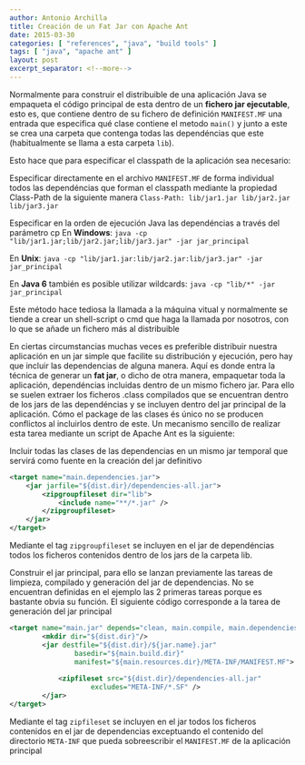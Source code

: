 ```yaml
---
author: Antonio Archilla
title: Creación de un Fat Jar con Apache Ant
date: 2015-03-30
categories: [ "references", "java", "build tools" ]
tags: [ "java", "apache ant" ]
layout: post
excerpt_separator: <!--more-->
---
```


Normalmente para construir el distribuible de una aplicación Java se empaqueta el código principal de esta dentro de un **fichero jar ejecutable**, esto es, que contiene dentro de su fichero de definición `MANIFEST.MF` una entrada que especifica qué clase contiene el metodo `main()` y junto a este se crea una carpeta que contenga todas las dependéncias que este (habitualmente se llama a esta carpeta `lib`).


Esto hace que para especificar el classpath de la aplicación sea necesario:

Especificar directamente en el archivo `MANIFEST.MF` de forma individual todos las dependéncias que forman el classpath mediante la propiedad Class-Path de la siguiente manera
`Class-Path: lib/jar1.jar lib/jar2.jar lib/jar3.jar`

Especificar en la orden de ejecución Java las dependéncias a través del parámetro cp
En **Windows**: `java -cp "lib/jar1.jar;lib/jar2.jar;lib/jar3.jar" -jar jar_principal`

En **Unix**: `java -cp "lib/jar1.jar:lib/jar2.jar:lib/jar3.jar" -jar jar_principal`

En **Java 6** también es posible utilizar wildcards: `java -cp "lib/*" -jar jar_principal`

Este método hace tediosa la llamada a la máquina vitual y normalmente se tiende a crear un shell-script o cmd que haga la llamada por nosotros, con lo que se añade un fichero más al distribuible

En ciertas circumstancias muchas veces es preferible distribuir nuestra aplicación en un jar simple que facilite su distribución y ejecución, pero hay que incluir las dependencias de alguna manera. Aquí es donde entra la técnica de generar un **fat jar**, o dicho de otra manera, empaquetar toda la aplicación, dependéncias incluidas dentro de un mismo fichero jar. Para ello se suelen extraer los ficheros .class compilados que se encuentran dentro de los jars de las dependéncias y se incluyen dentro del jar principal de la aplicación. Cómo el package de las clases és único no se producen conflictos al incluirlos dentro de este. Un mecanismo sencillo de realizar esta tarea mediante un script de Apache Ant es la siguiente:

Incluir todas las clases de las dependencias en un mismo jar temporal que servirá como fuente en la creación del jar definitivo

```xml
<target name="main.dependencies.jar">       
    <jar jarfile="${dist.dir}/dependencies-all.jar">
        <zipgroupfileset dir="lib">
            <include name="**/*.jar" />
        </zipgroupfileset>
    </jar>        
</target>
```

Mediante el tag `zipgroupfileset` se incluyen en el jar de dependéncias todos los ficheros contenidos dentro de los jars de la carpeta lib.

Construir el jar principal, para ello se lanzan previamente las tareas de limpieza, compilado y generación del jar de dependencias. No se encuentran definidas en el ejemplo las 2 primeras tareas porque es bastante obvia su función. El siguiente código corresponde a la tarea de generación del jar principal

```xml
<target name="main.jar" depends="clean, main.compile, main.dependencies.jar">
        <mkdir dir="${dist.dir}"/>
        <jar destfile="${dist.dir}/${jar.name}.jar"
                basedir="${main.build.dir}"
                manifest="${main.resources.dir}/META-INF/MANIFEST.MF">
             
            <zipfileset src="${dist.dir}/dependencies-all.jar" 
                    excludes="META-INF/*.SF" />
        </jar>
</target>
```

Mediante el tag `zipfileset` se incluyen en el jar todos los ficheros contenidos en el jar de dependencias exceptuando el contenido del directorio `META-INF` que pueda sobreescribir el `MANIFEST.MF` de la aplicación principal

